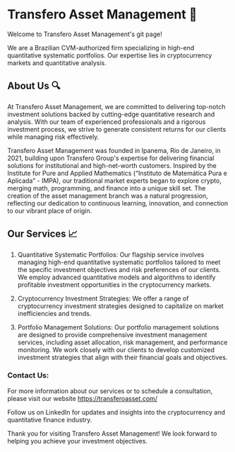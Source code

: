 # Transfero Asset Management 💼

Welcome to Transfero Asset Management's git page!

We are a Brazilian CVM-authorized firm specializing in high-end quantitative systematic portfolios. Our expertise lies in cryptocurrency markets and quantitative analysis.

## About Us 🔍
At Transfero Asset Management, we are committed to delivering top-notch investment solutions backed by cutting-edge quantitative research and analysis. With our team of experienced professionals and a rigorous investment process, we strive to generate consistent returns for our clients while managing risk effectively.

Transfero Asset Management was founded in Ipanema, Rio de Janeiro, in 2021, building upon Transfero Group's expertise for delivering financial solutions for institutional and high-net-worth customers.
Inspired by the Institute for Pure and Applied Mathematics (“Instituto de Matemática Pura e Aplicada” - IMPA), our traditional market experts began to explore crypto, merging math, programming, and finance into a unique skill set. The creation of the asset management branch was a natural progression, reflecting our dedication to continuous learning, innovation, and connection to our vibrant place of origin.


## Our Services 📈

1. Quantitative Systematic Portfolios:
Our flagship service involves managing high-end quantitative systematic portfolios tailored to meet the specific investment objectives and risk preferences of our clients. We employ advanced quantitative models and algorithms to identify profitable investment opportunities in the cryptocurrency markets.

2. Cryptocurrency Investment Strategies:
We offer a range of cryptocurrency investment strategies designed to capitalize on market inefficiencies and trends.

3. Portfolio Management Solutions:
Our portfolio management solutions are designed to provide comprehensive investment management services, including asset allocation, risk management, and performance monitoring.
We work closely with our clients to develop customized investment strategies that align with their financial goals and objectives.

### Contact Us:

For more information about our services or to schedule a consultation, please visit our website https://transferoasset.com/

Follow us on LinkedIn for updates and insights into the cryptocurrency and quantitative finance industry.

Thank you for visiting Transfero Asset Management! We look forward to helping you achieve your investment objectives.

<!--

**Here are some ideas to get you started:**
OUR JOURNEY
Math, Programming, and Finance: the making of Transfero Asset
Transfero Asset Management was founded in Ipanema, Rio de Janeiro, in 2021, building upon Transfero Group's expertise for delivering financial solutions for institutional and high-net-worth customers.
Inspired by the Institute for Pure and Applied Mathematics (“Instituto de Matemática Pura e Aplicada” - IMPA), our traditional market experts began to explore crypto, merging math, programming, and finance into a unique skill set. The creation of the asset management branch was a natural progression, reflecting our dedication to continuous learning, innovation, and connection to our vibrant place of origin.

We are committed to becoming a beacon in the regulated market, providing a secure gateway for investors seeking exposure to the crypto asset universe. At every step, we prioritize responsible conduct, customer satisfaction, and unparalleled quality.
🙋‍♀️ A short introduction - what is your organization all about?
🌈 Contribution guidelines - how can the community get involved?
👩‍💻 Useful resources - where can the community find your docs? Is there anything else the community should know?
🍿 Fun facts - what does your team eat for breakfast?
🧙 Remember, you can do mighty things with the power of [Markdown](https://docs.github.com/github/writing-on-github/getting-started-with-writing-and-formatting-on-github/basic-writing-and-formatting-syntax)
💼 - Para representar a gestão de ativos.
📈 - Para representar crescimento e retorno sobre investimento.
🔍 - Para representar análise e pesquisa.
💡
-->
